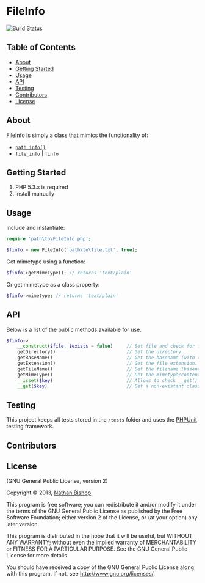 # FileInfo

[![Build Status](https://travis-ci.org/nbish11/FileInfo.svg?branch=master)](https://travis-ci.org/nbish11/FileInfo)

## Table of Contents
* [About](#about)
* [Getting Started](#getting-started)
* [Usage](#usage)
* [API](#api)
* [Testing](#testing)
* [Contributors](#contributors)
* [License](#license)

## <a name="about"></a>About
FileInfo is simply a class that mimics the functionality of:
- [`path_info()`](http://php.net/manual/en/function.pathinfo.php)
- [`file_info` | `finfo`](http://php.net/manual/en/book.fileinfo.php)

## <a name="getting-started"></a>Getting Started
1. PHP 5.3.x is required
2. Install manually

## <a name="usage"></a>Usage
Include and instantiate:

```php
require 'path\to\FileInfo.php';

$finfo = new FileInfo('path\to\file.txt', true);
```

Get mimetype using a function:

```php
$finfo->getMimeType(); // returns 'text/plain'
```

Or get mimetype as a class property:

```php
$finfo->mimetype; // returns 'text/plain'
```

## <a name="api"></a>API

Below is a list of the public methods available for use.

```php
$finfo->
    __construct($file, $exists = false)     // Set file and check for file existence.
    getDirectory()                          // Get the directory.
    getBaseName()                           // Get the basename (with extension).
    getExtension()                          // Get the file extension.
    getFileName()                           // Get the filename (basename without extension).
    getMimeType()                           // Get the mimetype/content-type.
    __isset($key)                           // Allows to check __get() properties for existence.
    __get($key)                             // Get a non-existant class property.
```

## <a name="testing"></a>Testing
This project keeps all tests stored in the `/tests` folder
and uses the [PHPUnit](https://github.com/sebastianbergmann/phpunit/) 
testing framework.

## <a name="contributors"></a>Contributors


## <a name="license"></a>License

(GNU General Public License, version 2)

Copyright &copy; 2013, [Nathan Bishop](nbish11@hotmail.com)

This program is free software; you can redistribute it and/or modify
it under the terms of the GNU General Public License as published by
the Free Software Foundation; either version 2 of the License, or
(at your option) any later version.

This program is distributed in the hope that it will be useful,
but WITHOUT ANY WARRANTY; without even the implied warranty of
MERCHANTABILITY or FITNESS FOR A PARTICULAR PURPOSE.  See the
GNU General Public License for more details.

You should have received a copy of the GNU General Public License
along with this program.  If not, see <http://www.gnu.org/licenses/>.
